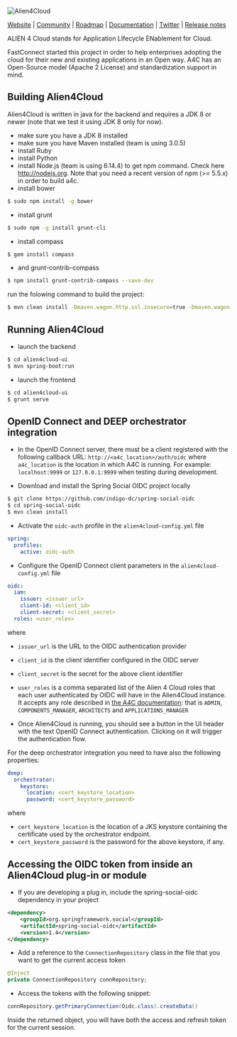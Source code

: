 ![Alien4Cloud](https://raw.githubusercontent.com/alien4cloud/alien4cloud.github.io/sources/images/alien4cloud-banner.png)

[Website](http://alien4cloud.github.io) |
[Community](http://alien4cloud.github.io/community/index.html) |
[Roadmap](http://alien4cloud.github.io/roadmap/index.html) |
[Documentation](http://alien4cloud.github.io/#/documentation/2.0.0/index.html) |
[Twitter](https://twitter.com/alien4cloud) |
[Release notes](http://alien4cloud.github.io/#/release_notes/index.html)


ALIEN 4 Cloud stands for Application LIfecycle ENablement for Cloud.

FastConnect started this project in order to help enterprises adopting the cloud for their new and existing applications in an Open way. A4C has an Open-Source model (Apache 2 License) and standardization support in mind.

## Building Alien4Cloud

Alien4Cloud is written in java for the backend and requires a JDK 8 or newer (note that we test it using JDK 8 only for now).

- make sure you have a JDK 8 installed
- make sure you have Maven installed (team is using 3.0.5)
- install Ruby
- install Python
- install Node.js (team is using 6.14.4) to get npm command. Check here http://nodejs.org. Note that you need a recent version of npm (>= 5.5.x) in order to build a4c.
- install bower  
```sh
$ sudo npm install -g bower
```
- install grunt  
```sh
$ sudo npm -g install grunt-cli
```
- install compass  
```sh
$ gem install compass
```
- and grunt-contrib-compass  
```sh
$ npm install grunt-contrib-compass --save-dev
```  

run the folowing command to build the project:  
```sh
$ mvn clean install -Dmaven.wagon.http.ssl.insecure=true -Dmaven.wagon.http.ssl.allowall=true
```
## Running Alien4Cloud

- launch the backend
```sh
$ cd alien4cloud-ui
$ mvn spring-boot:run
```
- launch the frontend
```sh
$ cd alien4cloud-ui
$ grunt serve
```

## OpenID Connect and DEEP orchestrator integration
- In the OpenID Connect server, there must be a client registered with the following callback URL: ```http://<a4c_location>/auth/oidc``` where ```a4c_location``` is the location in which A4C is running. For example: ```localhost:9999``` or ```127.0.0.1:9999``` when testing during development.

- Download and install the Spring Social OIDC project locally
```sh
$ git clone https://github.com/indigo-dc/spring-social-oidc
$ cd spring-social-oidc
$ mvn clean install
```

- Activate the ```oidc-auth``` profile in the ```alien4cloud-config.yml``` file
```yaml
spring:
  profiles:
    active: oidc-auth
```

- Configure the OpenID Connect client parameters in the ```alien4cloud-config.yml``` file
```yaml
oidc:
  iam:
    issuer: <issuer_url>
    client-id: <client_id>
    client-secret: <client_secret>
  roles: <user_roles>
```
where
 
- ```issuer_url``` is the URL to the OIDC authentication provider 
- ```client_id``` is the client identifier configured in the OIDC server
- ```client_secret``` is the secret for the above client identifier
- ```user_roles``` is a comma separated list of the Alien 4 Cloud roles that each user authenticated by OIDC will have in the Alien4Cloud instance. It accepts any role described in [the A4C documentation](https://alien4cloud.github.io/#/documentation/2.1.0/concepts/roles.html): that is ```ADMIN```, ```COMPONENTS_MANAGER```, ```ARCHITECTS``` and ```APPLICATIONS_MANAGER```

- Once Alien4Cloud is running, you should see a button in the UI header with the text OpenID Connect authentication. Clicking on it will trigger the authentication flow.

For the deep orchestrator integration you need to have also the following properties:

```yaml
deep:
  orchestrator:
    keystore:
      location: <cert_keystore_location>
      password: <cert_keystore_password>
```

where

- ```cert_keystore_location``` is the location of a JKS keystore containing the certificate used by the orchestrator endpoint.
- ```cert_keystore_password``` is the password for the above keystore, if any.

## Accessing the OIDC token from inside an Alien4Cloud plug-in or module

- If you are developing a plug in, include the spring-social-oidc dependency in your project

```xml
<dependency>
    <groupId>org.springframework.social</groupId>
    <artifactId>spring-social-oidc</artifactId>
    <version>1.4</version>
</dependency>
```

- Add a reference to the ```ConnectionRepository``` class in the file that you want to get the current access token
```java
@Inject
private ConnectionRepository connRepository;
```

- Access the tokens with the following snippet:
```java
connRepository.getPrimaryConnection(Oidc.class).createData()
```

Inside the returned object, you will have both the access and refresh token for the current session.